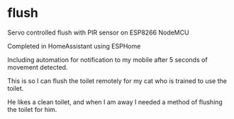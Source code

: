 # flush
Servo controlled flush with PIR sensor on ESP8266 NodeMCU

Completed in HomeAssistant using ESPHome

Including automation for notification to my mobile after 5 seconds of movement detected.

This is so I can flush the toilet remotely for my cat who is trained to use the toilet.

He likes a clean toilet, and when I am away I needed a method of flushing the toilet for him.
